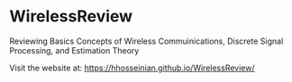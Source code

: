# WirelessReview
Reviewing Basics Concepts of Wireless Commuinications, Discrete Signal Processing, and Estimation Theory

Visit the website at: https://hhosseinian.github.io/WirelessReview/
